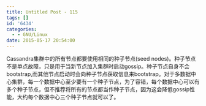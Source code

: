 ```yaml
---
title: Untitled Post - 115
tags: []
id: '6434'
categories:
  - - GNU/Linux
date: 2015-05-17 20:54:00
---
```


Cassandra集群中的所有节点都要使用相同的种子节点(seed nodes)。种子节点不是单点故障，只是用于当新节点加入集群时启动gossip。种子节点自身不会bootstrap,而其他节点启动时会向种子节点获取信息来bootstrap。对于多数据中心集群，每一个数据中心至少要有一个种子节点，为了容错，每个数据中心可以有多个种子节点，但不推荐将所有的节点都当作种子节点，因为这会降低gossip性能，大约每个数据中心三个种子节点就可以了。